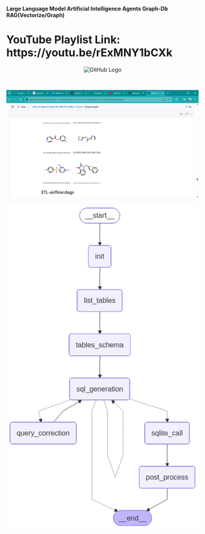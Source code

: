 #### Large Language Model Artificial Intelligence Agents Graph-Db  RAG(Vectorize/Graph)

<H1> YouTube Playlist Link:  https://youtu.be/rExMNY1bCXk </h1>

<p align="center">
  <img src="https://github.com/adarshnitt/LLMs-AI-Agents-Graph-Db-RAG/blob/main/Screenshot%20(6).png" alt="GitHub Logo" width="1000"/>
</p>
<br>
<p align="center">
  <img src="https://github.com/adarshnitt/LLMs-AI-Agents-Graph-Db-RAG-ETL-Kafka/blob/main/PySpark/image.png" alt="GitHub Logo" width="1000"/>
</p>
<p align="center">
  <img src="https://github.com/adarshnitt/LLMs-AI-Agents-Graph-Db-RAG-ETL-Kafka/blob/main/AI-Agents/image.png" alt="GitHub Logo" width="1000"/>
</p>
<br>
